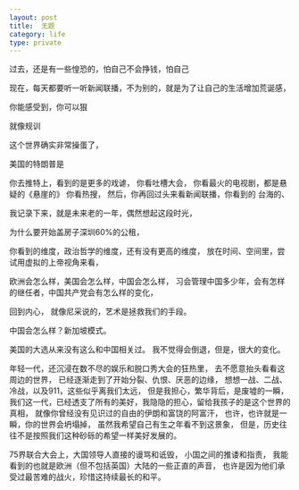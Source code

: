 ```yaml
---
layout: post
title:  无题
category: life
type: private
---
```


过去，还是有一些惶恐的，怕自己不会挣钱，怕自己

现在，每天都要听一听新闻联播，不为别的，就是为了让自己的生活增加荒诞感，

你能感受到，你可以狠

就像规训

这个世界确实非常操蛋了，

美国的特朗普是

你去推特上，看到的是更多的戏谑，
你看吐槽大会，
你看最火的电视剧，都是悬疑的《悬崖的》
你看热搜，
然后，你再回过头来看新闻联播，你看到的
台海的、

我记录下来，就是未来老的一年，偶然想起这段时光，

为什么要开始盖房子深圳60%的公租，

你看到的维度，政治哲学的维度，还有没有更高的维度，
放在时间、空间里，尝试用虚拟的上帝视角来看，

欧洲会怎么样，美国会怎么样，中国会怎么样，
习会管理中国多少年，会有怎样的继任者，中国共产党会有怎么样的变化，

回到内心，
就像尼采说的，艺术是拯救我们的手段。

中国会怎么样？新加坡模式。

美国的大选从来没有这么和中国相关过。
我不觉得会倒退，但是，很大的变化。


年轻一代，还沉浸在数不尽的娱乐和脱口秀大会的狂热里，
去不愿意抬头看看这周边的世界，
已经逐渐走到了开始分裂、仇恨、厌恶的边缘，
想想一战、二战、冷战，以及911，这些似乎离我们太远，
但是我担心，繁华背后，是废墟的一瞬，
我们这一代，已经透支了所有的美好，我隐隐的担心，留给我孩子的是这个世界的真相，
就像你曾经没有见识过的自由的伊朗和富饶的阿富汗，
也许，也许就是一瞬，你的世界会坍塌掉，
虽然我希望自己有生之年看不到这景象，
但是，历史往往不是按照我们这种砂砾的希望一样美好发展的。

75界联合大会上，大国领导人直接的谩骂和诋毁，
小国之间的推诿和指责，
我能看到的也就是欧洲（但不包括英国）大陆的一些正直的声音，
也许是因为他们承受过最苦难的战火，珍惜这持续最长的和平。






